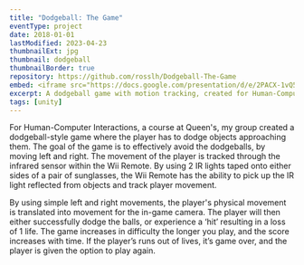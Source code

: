 ```yaml
---
title: "Dodgeball: The Game"
eventType: project
date: 2018-01-01
lastModified: 2023-04-23
thumbnailExt: jpg
thumbnail: dodgeball
thumbnailBorder: true
repository: https://github.com/rosslh/Dodgeball-The-Game
embed: <iframe src="https://docs.google.com/presentation/d/e/2PACX-1vQ5WVy2lBOIX_RNUNP2MyYjy0ly-OMkrJUdsJQSeBwpispC888dcIcHa0QitigKCiwbix3n_yvAhQOM/embed?start=false&loop=false&delayms=3000" frameborder="0" width="480" height="299" allowfullscreen="true" mozallowfullscreen="true" webkitallowfullscreen="true"></iframe>
excerpt: A dodgeball game with motion tracking, created for Human-Computer Interaction, a course at Queen's.
tags: [unity]
---
```


For Human-Computer Interactions, a course at Queen's, my group created a dodgeball-style game where the player has to dodge objects approaching them. The goal of the game is to effectively avoid the dodgeballs, by moving left and right. The movement of the player is tracked through the infrared sensor within the Wii Remote. By using 2 IR lights taped onto either sides of a pair of sunglasses, the Wii Remote has the ability to pick up the IR light reflected from objects and track player movement.

By using simple left and right movements, the player's physical movement is translated into movement for the in-game camera. The player will then either successfully dodge the balls, or experience a ‘hit’ resulting in a loss of 1 life. The game increases in difficulty the longer you play, and the score increases with time. If the player’s runs out of lives, it’s game over, and the player is given the option to play again.
